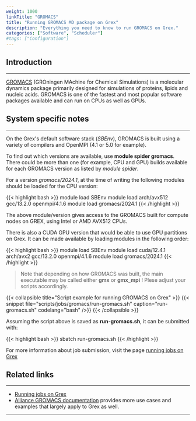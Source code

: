 ```yaml
---
weight: 1000
linkTitle: "GROMACS"
title: "Running GROMACS MD package on Grex"
description: "Everything you need to know to run GROMACS on Grex."
categories: ["Software", "Scheduler"]
#tags: ["Configuration"]
---
```


## Introduction
---

[GROMACS](https://www.gromacs.org) (GROningen MAchine for Chemical Simulations) is a molecular  dynamics package primarily designed for simulations of proteins, lipids  and nucleic acids. GROMACS is one of the fastest and most popular software packages  available and can run on CPUs as well as GPUs. 

## System specific notes
---

On the Grex's default software stack (_SBEnv_), GROMACS is built using a variety of compilers and OpenMPI (4.1 or 5.0 for example). 

To find out which versions are available, use **module spider gromacs**. There could be more than one (for example, CPU and GPU) builds available for each GROMACS version as listed by _module spider_.

For a version _gromacs/2024.1_, at the time of writing the following modules should be loaded for the CPU version:

{{< highlight bash >}}
module load SBEnv
module load arch/avx512 gcc/13.2.0 openmpi/4.1.6
module load gromacs/2024.1
{{< /highlight >}}

The above module/version gives access to the GROMACS built for compute nodes on GREX, using Intel or AMD AVX512 CPUs.

There is also a CUDA GPU version that would be able to use GPU partitions on Grex. It can be made available by loading modules in the following order:

{{< highlight bash >}}
module load SBEnv
module load cuda/12.4.1  arch/avx2  gcc/13.2.0  openmpi/4.1.6
module load gromacs/2024.1
{{< /highlight >}}

> Note that depending on how GROMACS was built, the main executable may be called either __gmx__ or __gmx_mpi__ ! Plese adjust your scripts accordingly.

{{< collapsible title="Script example for running GROMACS on Grex" >}}
{{< snippet
    file="scripts/jobs/gromacs/run-gromacs.sh"
    caption="run-gromacs.sh"
    codelang="bash"
/>}}
{{< /collapsible >}}

Assuming the script above is saved as __run-gromacs.sh__, it can be submitted with:

{{< highlight bash >}}
sbatch run-gromacs.sh
{{< /highlight >}}

For more information about job submission, visit the page [running jobs on Grex](running-jobs)


## Related links
---

* [Running jobs on Grex](running-jobs)
* [Alliance GROMACS documentation](https://docs.alliancecan.ca/wiki/GROMACS) provides more use cases and examples that largely apply to Grex as well.

---

<!-- {{< treeview display="tree" />}} -->

<!-- Changes and update:
* Last revision: Jan 28, 2025. 
-->
